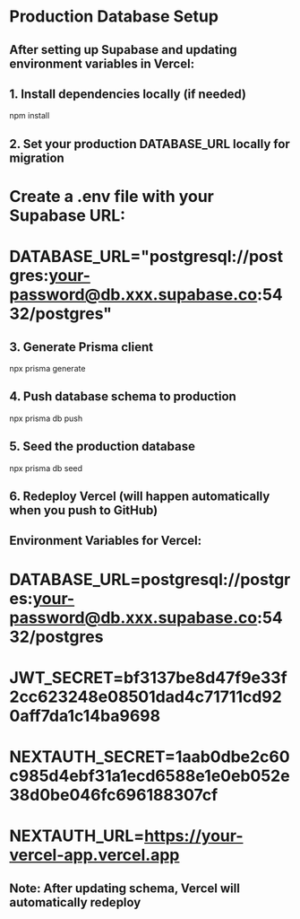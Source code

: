 # Production Database Setup

## After setting up Supabase and updating environment variables in Vercel:

## 1. Install dependencies locally (if needed)
npm install

## 2. Set your production DATABASE_URL locally for migration
# Create a .env file with your Supabase URL:
# DATABASE_URL="postgresql://postgres:your-password@db.xxx.supabase.co:5432/postgres"

## 3. Generate Prisma client
npx prisma generate

## 4. Push database schema to production
npx prisma db push

## 5. Seed the production database
npx prisma db seed

## 6. Redeploy Vercel (will happen automatically when you push to GitHub)

## Environment Variables for Vercel:
# DATABASE_URL=postgresql://postgres:your-password@db.xxx.supabase.co:5432/postgres
# JWT_SECRET=bf3137be8d47f9e33f2cc623248e08501dad4c71711cd920aff7da1c14ba9698
# NEXTAUTH_SECRET=1aab0dbe2c60c985d4ebf31a1ecd6588e1e0eb052e38d0be046fc696188307cf
# NEXTAUTH_URL=https://your-vercel-app.vercel.app

## Note: After updating schema, Vercel will automatically redeploy
